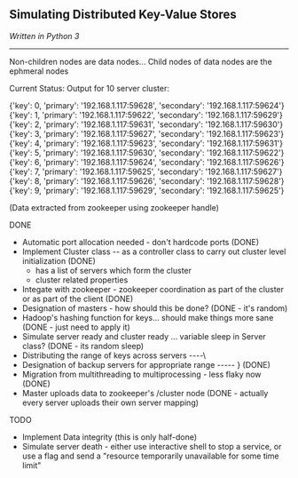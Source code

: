 ## Simulating Distributed Key-Value Stores
_Written in Python 3_
***

Non-children nodes are data nodes...
Child nodes of data nodes are the ephmeral nodes

Current Status:
Output for 10 server cluster:

{'key': 0,
 'primary': '192.168.1.117:59628',
 'secondary': '192.168.1.117:59624'}
{'key': 1,
 'primary': '192.168.1.117:59622',
 'secondary': '192.168.1.117:59629'}
{'key': 2,
 'primary': '192.168.1.117:59631',
 'secondary': '192.168.1.117:59630'}
{'key': 3,
 'primary': '192.168.1.117:59627',
 'secondary': '192.168.1.117:59623'}
{'key': 4,
 'primary': '192.168.1.117:59623',
 'secondary': '192.168.1.117:59631'}
{'key': 5,
 'primary': '192.168.1.117:59630',
 'secondary': '192.168.1.117:59622'}
{'key': 6,
 'primary': '192.168.1.117:59624',
 'secondary': '192.168.1.117:59626'}
{'key': 7,
 'primary': '192.168.1.117:59625',
 'secondary': '192.168.1.117:59627'}
{'key': 8,
 'primary': '192.168.1.117:59626',
 'secondary': '192.168.1.117:59628'}
{'key': 9,
 'primary': '192.168.1.117:59629',
 'secondary': '192.168.1.117:59625'}

(Data extracted from zookeeper using zookeeper handle)

DONE
* Automatic port allocation needed - don't hardcode ports (DONE)
* Implement Cluster class -- as a controller class to carry out cluster level initialization (DONE)
    * has a list of servers which form the cluster 
    * cluster related properties 
* Integate with zookeeper - zookeeper coordination as part of the cluster or as part of the client (DONE)
* Designation of masters - how should this be done? (DONE - it's random)
* Hadoop's hashing function for keys... should make things more sane (DONE - just need to apply it)
* Simulate server ready and cluster ready ... variable sleep in Server class? (DONE - its random sleep)
* Distributing the range of keys across servers  		----\
* Designation of backup servers for appropriate range	----- } (DONE) 
* Migration from multithreading to multiprocessing - less flaky now (DONE)
* Master uploads data to zookeeper's /cluster node  (DONE - actually every server uploads their own server mapping)

TODO
* Implement Data integrity (this is only half-done)
* Simulate server death - either use interactive shell to stop a service, or use a flag and send a "resource temporarily unavailable for some time limit"

